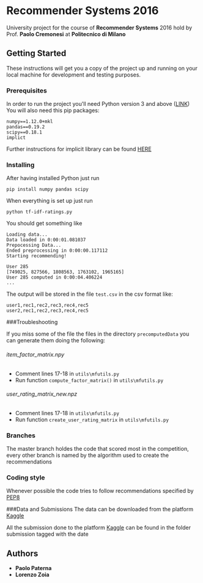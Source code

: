 # Recommender Systems 2016

University project for the course of __Recommender Systems__ 2016 hold by Prof. __Paolo Cremonesi__ at __Politecnico di Milano__

## Getting Started

These instructions will get you a copy of the project up and running on your local machine for development and testing purposes.

### Prerequisites

In order to run the project you'll need Python version 3 and above ([LINK](https://www.python.org/downloads/))
You will also need this pip packages:

```
numpy==1.12.0+mkl
pandas==0.19.2
scipy==0.18.1
implict
```

Further instructions for implicit library can be found [HERE](https://github.com/benfred/implicit)

### Installing

After having installed Python just run

```
pip install numpy pandas scipy
```

When everything is set up just run
```
python tf-idf-ratings.py
```

You should get something like

```
Loading data...
Data loaded in 0:00:01.081037
Prepocessing Data...
Ended preprocessing in 0:00:00.117112
Starting recommending!

User 285
[749025, 827566, 1808563, 1763102, 1965165]
User 285 computed in 0:00:04.406224
...
```

The output will be stored in the file `test.csv` in the csv format like:
```
user1,rec1,rec2,rec3,rec4,rec5
user2,rec1,rec2,rec3,rec4,rec5
```

###Troubleshooting

If you miss some of the file the files in the directory `precomputedData` you can generate them doing the following:

###### item_factor_matrix.npy
* Comment lines 17-18 in `utils\mfutils.py`
* Run function `compute_factor_matrix()` in `utils\mfutils.py`

###### user_rating_matrix_new.npz
* Comment lines 17-18 in `utils\mfutils.py`
* Run function `create_user_rating_matrix` in `utils\mfutils.py`

### Branches
The master branch holdes the code that scored most in the competition, every other branch is named by the algorithm used to create the recommendations

### Coding style

Whenever possible the code tries to follow recommendations specified by [PEP8](https://www.python.org/dev/peps/pep-0008/)

###Data and Submissions
The data can be downloaded from the platform [Kaggle](https://inclass.kaggle.com/c/recommender-system-2016-challenge-polimi)

All the submission done to the platform [Kaggle](https://inclass.kaggle.com/c/recommender-system-2016-challenge-polimi) can be found in the folder submission tagged with the date

## Authors

* **Paolo Paterna**
* **Lorenzo Zoia**
